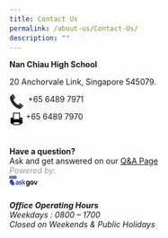 ```yaml
---
title: Contact Us
permalink: /about-us/Contact-Us/
description: ""
---
```

**Nan Chiau High School**

20 Anchorvale Link, Singapore 545079.  
  
<img src="/images/phone.png" style="width:5%;float:left">&nbsp;&nbsp;+65 6489 7971  
		 
<img src="/images/print.png" style="width:5%;float:left">&nbsp;+65 6489 7970 

<br>

**Have a question?**  
Ask and get answered on our [Q&amp;A Page](https://ask.gov.sg/nchs)
<br>
<span style="color:#999999"><em>Powered by:
<br><img style="width:10%;float:left" src="/images/logo-askgov.png">

<br>

**Office Operating Hours**<br>
Weekdays : 0800 – 1700  
Closed on Weekends &amp; Public Holidays
	</em></span>